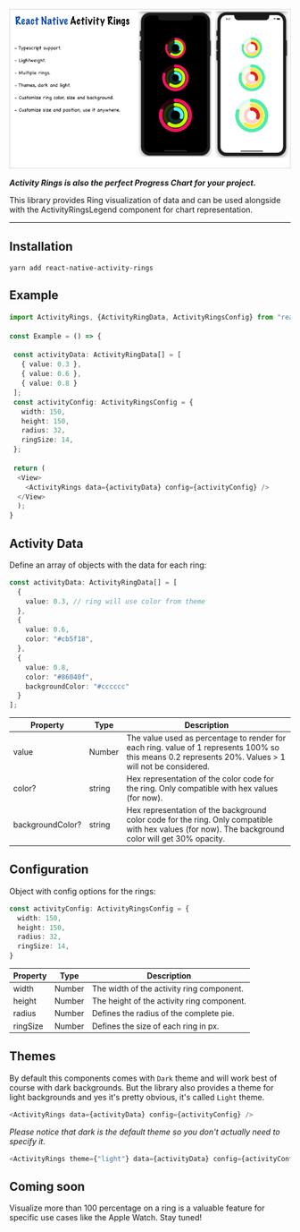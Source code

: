 ![Screenshot](./docs/screenshot.png?raw=true "Activity Rings")  


***Activity Rings is also the perfect Progress Chart for your project.***

This library provides Ring visualization of data and can be used alongside with the ActivityRingsLegend component for chart representation.

---  

## Installation

```
yarn add react-native-activity-rings  
```

## Example

```typescript
import ActivityRings, {ActivityRingData, ActivityRingsConfig} from "react-native-activity-rings";  

const Example = () => {

 const activityData: ActivityRingData[] = [ 
   { value: 0.3 }, 
   { value: 0.6 }, 
   { value: 0.8 }
 ];
 const activityConfig: ActivityRingsConfig = { 
   width: 150,  
   height: 150,  
   radius: 32,  
   ringSize: 14,  
 };

 return (
  <View>
    <ActivityRings data={activityData} config={activityConfig} /> 
  </View>
  );
}  
```


## Activity Data

Define an array of objects with the data for each ring:

```typescript
const activityData: ActivityRingData[] = [
  {
    value: 0.3, // ring will use color from theme
  },
  {
    value: 0.6,
    color: "#cb5f18",
  },
  {
    value: 0.8,
    color: "#86040f",
    backgroundColor: "#cccccc"
  }
];
```

| Property         | Type   | Description                                                                                                                                           |
| ---------------- | ------ | ----------------------------------------------------------------------------------------------------------------------------------------------------- |
| value            | Number | The value used as percentage to render for each ring. value of 1 represents 100% so this means 0.2 represents 20%. Values > 1 will not be considered. |
| color?           | string | Hex representation of the color code for the ring. Only compatible with hex values (for now).                                                         |
| backgroundColor? | string | Hex representation of the background color code for the ring. Only compatible with hex values (for now). The background color will get 30% opacity.   |


## Configuration

Object with config options for the rings:

```typescript
const activityConfig: ActivityRingsConfig = {
  width: 150,
  height: 150,
  radius: 32,
  ringSize: 14,
}
```

| Property | Type   | Description                                |
| -------- | ------ | ------------------------------------------ |
| width    | Number | The width of the activity ring component.  |
| height   | Number | The height of the activity ring component. |
| radius   | Number | Defines the radius of the complete pie.    |
| ringSize | Number | Defines the size of each ring in px.       |


## Themes

By default this components comes with `Dark` theme and will work best of course with dark backgrounds. But the library also provides a theme for light backgrounds and yes it's pretty obvious, it's called `Light` theme.

```typescript
<ActivityRings data={activityData} config={activityConfig} />
```

*Please notice that dark is the default theme so you don't actually need to specify it.*

```typescript
<ActivityRings theme={"light"} data={activityData} config={activityConfig} />
```


## Coming soon

Visualize more than 100 percentage on a ring is a valuable feature for specific use cases like the Apple Watch. Stay tuned!
